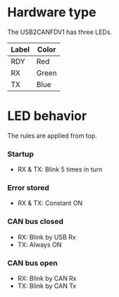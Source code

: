 # Hardware type

The USB2CANFDV1 has three LEDs.

| Label  | Color |
|--------|-------|
| RDY    | Red   |
| RX     | Green |
| TX     | Blue  |


# LED behavior
The rules are applied from top.

### Startup

* RX & TX: Blink 5 times in turn

### Error stored

* RX & TX: Constant ON

### CAN bus closed

* RX: Blink by USB Rx
* TX: Always ON

### CAN bus open

* RX: Blink by CAN Rx
* TX: Blink by CAN Tx
